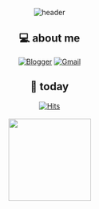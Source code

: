 <!--
**hasunzo/hasunzo** is a ✨ _special_ ✨ repository because its `README.md` (this file) appears on your GitHub profile.

Here are some ideas to get you started:

- 🔭 I’m currently working on ...
- 🌱 I’m currently learning ...
- 👯 I’m looking to collaborate on ...
- 🤔 I’m looking for help with ...
- 💬 Ask me about ...
- 📫 How to reach me: ...
- 😄 Pronouns: ...
- ⚡ Fun fact: ...
-->

<div align=center>
  
![header](https://capsule-render.vercel.app/api?type=Waving&color=F5FFFA&height=180&section=header&text=hello-world!&fontColor=FFE4E1&fontSize=67)
  
## 💻 about me
[![Blogger](https://img.shields.io/badge/blog-4682b4?style=flat-square&logo=Blogger&logoColor=white)](https://steel-blue.tistory.com/)
[![Gmail](https://img.shields.io/badge/Gmail-EA4335?style=flat-square&logo=Gmail&logoColor=white)](mailto:gktjsdl470@gmail.com)
  
## 🎢 today
[![Hits](https://hits.seeyoufarm.com/api/count/incr/badge.svg?url=https%3A%2F%2Fgithub.com%2Fhasunzo%2F&count_bg=%234682B4&title_bg=%23A6C7DF&icon=&icon_color=%23E7E7E7&title=hits&edge_flat=false)](https://github.com/hasunzo)
<br><br>
<img align='center' src="https://github-readme-stats.vercel.app/api?username=hasunzo" height="165">
  
</div>
  
